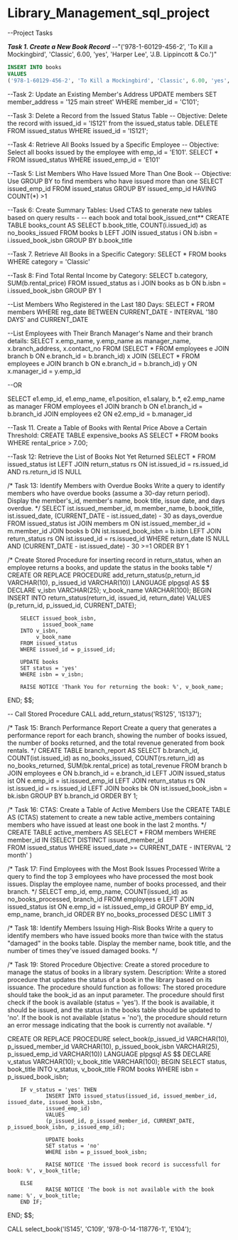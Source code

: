 # Library_Management_sql_project

--Project Tasks

***Task 1. Create a New Book Record***
--"('978-1-60129-456-2', 'To Kill a Mockingbird', 'Classic', 6.00, 'yes', 'Harper Lee', 'J.B. Lippincott & Co.')"
```sql
INSERT INTO books
VALUES
('978-1-60129-456-2', 'To Kill a Mockingbird', 'Classic', 6.00, 'yes', 'Harper Lee', 'J.B. Lippincott & Co.');
```
--Task 2: Update an Existing Member's Address
UPDATE members
SET member_address = '125 main street'
WHERE member_id = 'C101';

--Task 3: Delete a Record from the Issued Status Table 
-- Objective: Delete the record with issued_id = 'IS121' from the issued_status table.
DELETE FROM issued_status
WHERE issued_id = 'IS121';

--Task 4: Retrieve All Books Issued by a Specific Employee
-- Objective: Select all books issued by the employee with emp_id = 'E101'.
SELECT * 
FROM issued_status
WHERE issued_emp_id = 'E101'

--Task 5: List Members Who Have Issued More Than One Book
-- Objective: Use GROUP BY to find members who have issued more than one
SELECT issued_emp_id
FROM issued_status
GROUP BY issued_emp_id
HAVING COUNT(*) >1

--Task 6: Create Summary Tables: Used CTAS to generate new tables based on query results -
-- each book and total book_issued_cnt**
CREATE TABLE books_count
AS
SELECT b.book_title,
	   COUNT(i.issued_id) as no_books_issued
FROM books b
LEFT JOIN issued_status i
ON b.isbn = i.issued_book_isbn
GROUP BY b.book_title

--Task 7. Retrieve All Books in a Specific Category:
SELECT *
FROM books
WHERE category = 'Classic'

--Task 8: Find Total Rental Income by Category:
SELECT 
    b.category,
    SUM(b.rental_price)
FROM issued_status as i
JOIN
books as b
ON b.isbn = i.issued_book_isbn
GROUP BY 1

--List Members Who Registered in the Last 180 Days:
SELECT *
FROM members
WHERE reg_date BETWEEN CURRENT_DATE - INTERVAL '180 DAYS' and CURRENT_DATE

--List Employees with Their Branch Manager's Name and their branch details:
SELECT x.emp_name,
	   y.emp_name as manager_name,
	   x.branch_address,
	   x.contact_no
FROM 
(SELECT * FROM employees e
JOIN branch b
ON e.branch_id = b.branch_id) x
JOIN
(SELECT * FROM employees e
JOIN branch b
ON e.branch_id = b.branch_id) y
ON x.manager_id = y.emp_id

--OR

SELECT e1.emp_id,
       e1.emp_name,
       e1.position,
   	   e1.salary,
       b.*,
   	   e2.emp_name as manager
FROM employees e1
JOIN branch b
ON e1.branch_id = b.branch_id
JOIN employees e2
ON e2.emp_id = b.manager_id

--Task 11. Create a Table of Books with Rental Price Above a Certain Threshold:
CREATE TABLE expensive_books
AS
SELECT * FROM books
WHERE rental_price > 7.00;


--Task 12: Retrieve the List of Books Not Yet Returned
SELECT *
FROM issued_status ist
LEFT JOIN return_status rs
ON ist.issued_id = rs.issued_id
AND rs.return_id IS NULL


/*
Task 13: Identify Members with Overdue Books
Write a query to identify members who have overdue books (assume a 30-day return period).
Display the member's_id, member's name, book title, issue date, and days overdue.
*/
SELECT ist.issued_member_id,
	   m.member_name,
	   b.book_title,
	   ist.issued_date,
	   (CURRENT_DATE - ist.issued_date) - 30 as days_overdue
FROM issued_status ist 
JOIN members m
ON ist.issued_member_id = m.member_id
JOIN books b
ON ist.issued_book_isbn = b.isbn
LEFT JOIN return_status rs
ON ist.issued_id = rs.issued_id
WHERE return_date IS NULL
AND (CURRENT_DATE - ist.issued_date) - 30 >=1
ORDER BY 1

/*
Create Stored Procedure for inserting record in return_status, when an employee returns a books,
and update the status in the books table
*/
CREATE OR REPLACE PROCEDURE add_return_status(p_return_id VARCHAR(10), p_issued_id VARCHAR(10))
LANGUAGE plpgsql
AS $$
DECLARE
		v_isbn VARCHAR(25);
		v_book_name VARCHAR(100);
BEGIN
		INSERT INTO return_status(return_id, issued_id, return_date)
		VALUES
		(p_return_id, p_issued_id, CURRENT_DATE);

		SELECT issued_book_isbn,
			   issued_book_name
		INTO v_isbn,
			 v_book_name
	    FROM issued_status
		WHERE issued_id = p_issued_id;

		UPDATE books
		SET status = 'yes'
		WHERE isbn = v_isbn;

		RAISE NOTICE 'Thank You for returning the book: %', v_book_name;

END;
$$;

-- Call Stored Procedure
CALL add_return_status('RS125', 'IS137');

/*
Task 15: Branch Performance Report
Create a query that generates a performance report for each branch,
showing the number of books issued, the number of books returned,
and the total revenue generated from book rentals.
*/
CREATE TABLE branch_report
AS
SELECT b.branch_id,
	   COUNT(ist.issued_id) as no_books_issued,
	   COUNT(rs.return_id) as no_books_returned,
	   SUM(bk.rental_price) as total_revenue
FROM branch b
JOIN employees e
ON b.branch_id = e.branch_id
LEFT JOIN issued_status ist
ON e.emp_id = ist.issued_emp_id
LEFT JOIN return_status rs
ON ist.issued_id = rs.issued_id
LEFT JOIN books bk
ON ist.issued_book_isbn = bk.isbn
GROUP BY b.branch_id
ORDER BY 1;


/*
Task 16: CTAS: Create a Table of Active Members
Use the CREATE TABLE AS (CTAS) statement to create a new table active_members
containing members who have issued at least one book in the last 2 months.
*/
CREATE TABLE active_members
AS
SELECT * FROM members
WHERE member_id IN (SELECT 
                        DISTINCT issued_member_id   
                    FROM issued_status
                    WHERE 
                        issued_date >= CURRENT_DATE - INTERVAL '2 month'
                    )

/*
Task 17: Find Employees with the Most Book Issues Processed
Write a query to find the top 3 employees who have processed the most book issues.
Display the employee name, number of books processed, and their branch.
*/
SELECT emp_id,
	   emp_name,
	   COUNT(issued_id) as no_books_processed,
	   branch_id
FROM employees e
LEFT JOIN issued_status ist
ON e.emp_id = ist.issued_emp_id
GROUP BY emp_id, emp_name, branch_id
ORDER BY no_books_processed DESC
LIMIT 3

/*
Task 18: Identify Members Issuing High-Risk Books
Write a query to identify members who have issued books more
than twice with the status "damaged" in the books table. 
Display the member name, book title, and the number of times they've issued damaged books.
*/

/*
Task 19: Stored Procedure Objective:
Create a stored procedure to manage the status of books in a library system.
Description: Write a stored procedure that updates the status of a book in the library based on its issuance.
The procedure should function as follows: The stored procedure should take the book_id as an input parameter.
The procedure should first check if the book is available (status = 'yes'). If the book is available,
it should be issued, and the status in the books table should be updated to 'no'.
If the book is not available (status = 'no'), the procedure should return an error message indicating
that the book is currently not available.
*/

CREATE OR REPLACE PROCEDURE select_book(p_issued_id VARCHAR(10), p_issued_member_id VARCHAR(10),
p_issued_book_isbn VARCHAR(25), p_issued_emp_id VARCHAR(10))
LANGUAGE plpgsql
AS $$
DECLARE
		v_status VARCHAR(10);
		v_book_title VARCHAR(100);
BEGIN
		SELECT status, book_title
			   INTO v_status, v_book_title
		FROM books
		WHERE isbn = p_issued_book_isbn;

		IF v_status = 'yes' THEN 
				INSERT INTO issued_status(issued_id, issued_member_id, issued_date, issued_book_isbn,
				issued_emp_id)
				VALUES
				(p_issued_id, p_issued_member_id, CURRENT_DATE, p_issued_book_isbn, p_issued_emp_id);

				UPDATE books
				SET status = 'no'
				WHERE isbn = p_issued_book_isbn;
		
				RAISE NOTICE 'The issued book record is successfull for book: %', v_book_title;
		
	    ELSE
			 	RAISE NOTICE 'The book is not available with the book name: %', v_book_title;
		END IF;
END;
$$;

CALL select_book('IS145', 'C109', '978-0-14-118776-1', 'E104');

